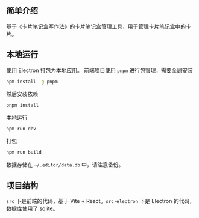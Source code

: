 ## 简单介绍

基于《卡片笔记盒写作法》的卡片笔记盒管理工具，用于管理卡片笔记盒中的卡片。

## 本地运行

使用 Electron 打包为本地应用。 前端项目使用 `pnpm` 进行包管理，需要全局安装

```bash
npm install -g pnpm
```

然后安装依赖

```bash
pnpm install
```

本地运行

```bash
npm run dev
```

打包

```bash
npm run build
```

数据存储在 `~/.editor/data.db` 中，请注意备份。

## 项目结构

`src` 下是前端的代码，基于 Vite + React。`src-electron` 下是 Electron 的代码，数据库使用了 sqlite。
